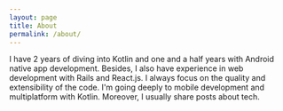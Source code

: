 ```yaml
---
layout: page
title: About
permalink: /about/
---
```


I have 2 years of diving into Kotlin and one and a half years with Android native app development. Besides, I also have experience in web development with Rails and React.js.
I always focus on the quality and extensibility of the code.
I'm going deeply to mobile development and multiplatform with Kotlin.
Moreover, I usually share posts about tech.